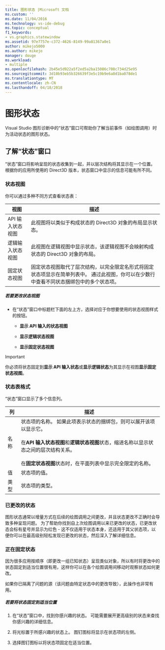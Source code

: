 ```yaml
---
title: 图形状态 |Microsoft 文档
ms.custom: ''
ms.date: 11/04/2016
ms.technology: vs-ide-debug
ms.topic: conceptual
f1_keywords:
- vs.graphics.statewindow
ms.assetid: 97e7757e-c372-4626-8149-99a81367a0e1
author: mikejo5000
ms.author: mikejo
manager: douge
ms.workload:
- multiple
ms.openlocfilehash: 2b45e5d922a5f2ed5a2ba15086c708c734d25e95
ms.sourcegitcommit: 3d10b93eb5b326639f3e5c19b9e6a8d1ba078de1
ms.translationtype: MT
ms.contentlocale: zh-CN
ms.lasthandoff: 04/18/2018
---
```

# <a name="graphics-state"></a>图形状态
Visual Studio 图形诊断中的“状态”窗口可帮助你了解当前事件（如绘图调用）时为活动状态的图形状态。  
  
## <a name="understanding-the-state-window"></a>了解“状态”窗口  
 “状态”窗口将影响呈现的状态收集到一起，并以层次结构将其显示在一个位置。 根据你的应用所使用的 Direct3D 版本，状态窗口中显示的信息可能有所不同。  
  
### <a name="state-views"></a>状态视图  
 你可以通过多种不同方式查看状态表：  
  
|视图|描述|  
|----------|-----------------|  
|API 输入状态视图|此视图将以类似于构成状态的 Direct3D 对象的布局显示状态。|  
|逻辑输入状态视图|此视图在逻辑视图中显示状态，该逻辑视图不会映射构成状态的 Direct3D 对象的布局。|  
|固定状态视图|固定状态视图取代了层次结构，以完全限定名形式将固定状态项显示在简单列表中。 通过此视图，你可以在少数行中查看不同状态捆绑包中的多个状态项。|  
  
##### <a name="to-change-the-state-view"></a>若要更改状态视图  
  
-   在“状态”窗口中标题栏下面的左上方，选择对应于你想要使用的状态视图样式的按钮。  
  
    -   **显示 API 输入的状态视图**  
  
    -   **显示逻辑状态视图**  
  
    -   **显示固定状态视图**  
  
> [!IMPORTANT]
>  你必须将状态固定到**显示 API 输入状态**或**显示逻辑状态**为其显示在视图**显示固定状态视图**。  
  
### <a name="state-table-format"></a>状态表格式  
 “状态”窗口显示了多个信息列。  
  
|列|描述|  
|------------|-----------------|  
|名称|状态项的名称。 如果此项表示状态的捆绑包，则可以展开该项以显示它。<br /><br /> 在**API 输入状态视图**和**逻辑状态视图**状态，缩进名称以显示状态之间的层次结构关系。<br /><br /> 在**固定状态视图**状态时，在平面列表中显示完全限定的名称。|  
|值|状态项的值。|  
|类型|状态项的类型。|  
  
### <a name="changed-state"></a>已更改的状态  
 图形状态通常以增量方式在后续的绘图调用之间更改，并且状态更改不正确时会导致多种呈现问题。 为了帮助你找到自上次绘图调用以来已更改的状态，已更改状态会标有星号并显示为红色 - 这不仅适用于状态本身，还适用于其父状态项，以便你可以在最高级别轻松发现已更改的状态，然后深入了解详细信息。  
  
### <a name="pinning-state"></a>正在固定状态  
 因为很多应用按顺序（即更改一组已知状态）呈现类似对象，所以有时将更改中的状态固定到适当位置很有用，这样你可以在各个绘图调用间移动时观察状态如何更改。  
  
 如果你已隔离了问题的源（该问题由特定状态中的更改导致），此操作也非常有用。  
  
##### <a name="to-pin-state-in-place"></a>若要将状态固定到适当位置  
  
1.  在“状态”窗口中，找到你感兴趣的状态。 可能需要展开更高级别的状态来查找你感兴趣的详细信息。  
  
2.  将光标置于所感兴趣的状态上。 图钉图标将显示在状态项的左侧。  
  
3.  选择图钉图标以将状态项固定在适当位置。